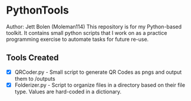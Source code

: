 # PythonTools
Author:  Jett Bolen (Moleman114)
This repository is for my Python-based toolkit. It contains small python scripts that I work on as a practice programming exercise to automate tasks for future re-use.

## Tools Created
- [X] QRCoder.py - Small script to generate QR Codes as pngs and output them to /outputs
- [X] Folderizer.py - Script to organize files in a directory based on their file type. Values are hard-coded in a dictionary.
